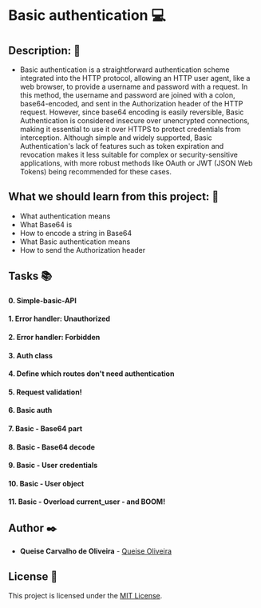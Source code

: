 # **Basic authentication** :computer:

## **Description:** :speech_balloon:

* Basic authentication is a straightforward authentication scheme integrated into the HTTP protocol, allowing an HTTP user agent, like a web browser, to provide a username and password with a request. In this method, the username and password are joined with a colon, base64-encoded, and sent in the Authorization header of the HTTP request. However, since base64 encoding is easily reversible, Basic Authentication is considered insecure over unencrypted connections, making it essential to use it over HTTPS to protect credentials from interception. Although simple and widely supported, Basic Authentication's lack of features such as token expiration and revocation makes it less suitable for complex or security-sensitive applications, with more robust methods like OAuth or JWT (JSON Web Tokens) being recommended for these cases.

## **What we should learn from this project:** :bookmark_tabs:


* What authentication means
* What Base64 is
* How to encode a string in Base64
* What Basic authentication means
* How to send the Authorization header

## **Tasks** :books:

#### **0. Simple-basic-API**

#### **1. Error handler: Unauthorized**

#### **2. Error handler: Forbidden**

#### **3. Auth class**

#### **4. Define which routes don't need authentication**

#### **5. Request validation!**

#### **6. Basic auth**

#### **7. Basic - Base64 part**

#### **8. Basic - Base64 decode**

#### **9. Basic - User credentials**

#### **10. Basic - User object**

#### **11. Basic - Overload current_user - and BOOM!**


## **Author** :black_nib:

* **Queise Carvalho de Oliveira** - [Queise Oliveira](https://github.com/Qcarvalhooliveira)


## License :page_with_curl:
This project is licensed under the [MIT License](https://opensource.org/license/mit/).
